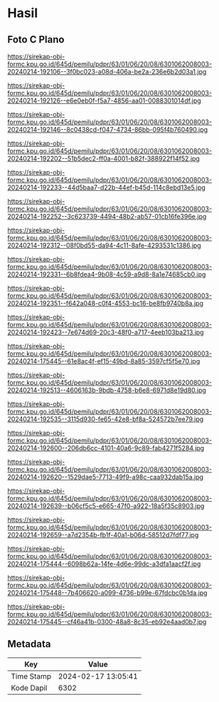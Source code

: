 # Hasil

## Foto C Plano

https://sirekap-obj-formc.kpu.go.id/645d/pemilu/pdpr/63/01/06/20/08/6301062008003-20240214-192106--3f0bc023-a08d-406a-be2a-236e6b2d03a1.jpg

https://sirekap-obj-formc.kpu.go.id/645d/pemilu/pdpr/63/01/06/20/08/6301062008003-20240214-192126--e6e0eb0f-f5a7-4856-aa01-0088301014df.jpg

https://sirekap-obj-formc.kpu.go.id/645d/pemilu/pdpr/63/01/06/20/08/6301062008003-20240214-192146--8c0438cd-f047-4734-86bb-095f4b760490.jpg

https://sirekap-obj-formc.kpu.go.id/645d/pemilu/pdpr/63/01/06/20/08/6301062008003-20240214-192202--51b5dec2-ff0a-4001-b82f-388922f14f52.jpg

https://sirekap-obj-formc.kpu.go.id/645d/pemilu/pdpr/63/01/06/20/08/6301062008003-20240214-192233--44d5baa7-d22b-44ef-b45d-114c8ebd13e5.jpg

https://sirekap-obj-formc.kpu.go.id/645d/pemilu/pdpr/63/01/06/20/08/6301062008003-20240214-192252--3c623739-4494-48b2-ab57-01cb16fe396e.jpg

https://sirekap-obj-formc.kpu.go.id/645d/pemilu/pdpr/63/01/06/20/08/6301062008003-20240214-192312--08f0bd55-da94-4c11-8afe-4293531c1386.jpg

https://sirekap-obj-formc.kpu.go.id/645d/pemilu/pdpr/63/01/06/20/08/6301062008003-20240214-192331--6b8fdea4-9b08-4c59-a9d8-8a1e74685cb0.jpg

https://sirekap-obj-formc.kpu.go.id/645d/pemilu/pdpr/63/01/06/20/08/6301062008003-20240214-192351--f642a048-c0f4-4553-bc16-be8fb9740b8a.jpg

https://sirekap-obj-formc.kpu.go.id/645d/pemilu/pdpr/63/01/06/20/08/6301062008003-20240214-192423--7e674d69-20c3-48f0-a717-4eeb103ba213.jpg

https://sirekap-obj-formc.kpu.go.id/645d/pemilu/pdpr/63/01/06/20/08/6301062008003-20240214-175445--61e8ac4f-ef15-49bd-8a85-3597cf5f5e70.jpg

https://sirekap-obj-formc.kpu.go.id/645d/pemilu/pdpr/63/01/06/20/08/6301062008003-20240214-192513--4606163b-9bdb-4758-b6e8-6971d8e19d80.jpg

https://sirekap-obj-formc.kpu.go.id/645d/pemilu/pdpr/63/01/06/20/08/6301062008003-20240214-192535--3115d930-fe65-42e8-bf8a-524572b7ee79.jpg

https://sirekap-obj-formc.kpu.go.id/645d/pemilu/pdpr/63/01/06/20/08/6301062008003-20240214-192600--206db6cc-4101-40a6-9c89-fab4271f5284.jpg

https://sirekap-obj-formc.kpu.go.id/645d/pemilu/pdpr/63/01/06/20/08/6301062008003-20240214-192620--1529dae5-7713-49f9-a98c-caa932dab15a.jpg

https://sirekap-obj-formc.kpu.go.id/645d/pemilu/pdpr/63/01/06/20/08/6301062008003-20240214-192639--b06cf5c5-e665-47f0-a922-18a5f35c8903.jpg

https://sirekap-obj-formc.kpu.go.id/645d/pemilu/pdpr/63/01/06/20/08/6301062008003-20240214-192659--a7d2354b-fb1f-40a1-b06d-58512d7fdf77.jpg

https://sirekap-obj-formc.kpu.go.id/645d/pemilu/pdpr/63/01/06/20/08/6301062008003-20240214-175444--6098b62a-14fe-4d6e-99dc-a3dfa1aacf2f.jpg

https://sirekap-obj-formc.kpu.go.id/645d/pemilu/pdpr/63/01/06/20/08/6301062008003-20240214-175448--7b406620-a099-4736-b99e-67fdcbc0b1da.jpg

https://sirekap-obj-formc.kpu.go.id/645d/pemilu/pdpr/63/01/06/20/08/6301062008003-20240214-175445--cf46a41b-0300-48a8-8c35-eb92e4aad0b7.jpg


## Metadata

| Key        | Value               |
| ---------- | ------------------- |
| Time Stamp | 2024-02-17 13:05:41 |
| Kode Dapil | 6302                |




